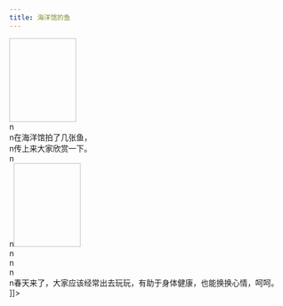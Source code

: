 ```yaml
---
title: 海洋馆的鱼
---
```


<p><img height="150" width="120"></a><br />n<br />n在海洋馆拍了几张鱼，<br />n传上来大家欣赏一下。<br />n<br />n<a href="http://www.hanfengblog.com.cn../images/li_yu2.jpg" rel='external'><img height="150" width="120"></a><br />n<br />n<br />n<br />n春天来了，大家应该经常出去玩玩，有助于身体健康，也能换换心情，呵呵。 ]]&gt;</p>

